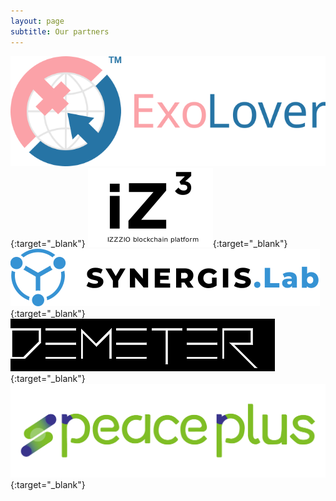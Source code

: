 ```yaml
---
layout: page
subtitle: Our partners
---
```


[![ExoLover](/img/exologo.svg)](https://exolover.io/){:target="_blank"}
[![IZZZIO](/img/izzz_note_200.png)](http://izzz.io/){:target="_blank"}
[![Synergis](/img/synergislogo.svg)](http://itsynergis.ru/){:target="_blank"}
[![Demeter](/img/demeter_logo.png)](http://demeter.site/){:target="_blank"}
[![Peaceplus](/img/peaceplus_logo01_0826.png)](http://peaceplus.org//){:target="_blank"}





